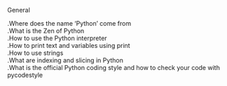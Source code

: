 General

.Where does the name ‘Python’ come from\
.What is the Zen of Python\
.How to use the Python interpreter\
.How to print text and variables using print\
.How to use strings\
.What are indexing and slicing in Python\
.What is the official Python coding style and how to check your code with pycodestyle
